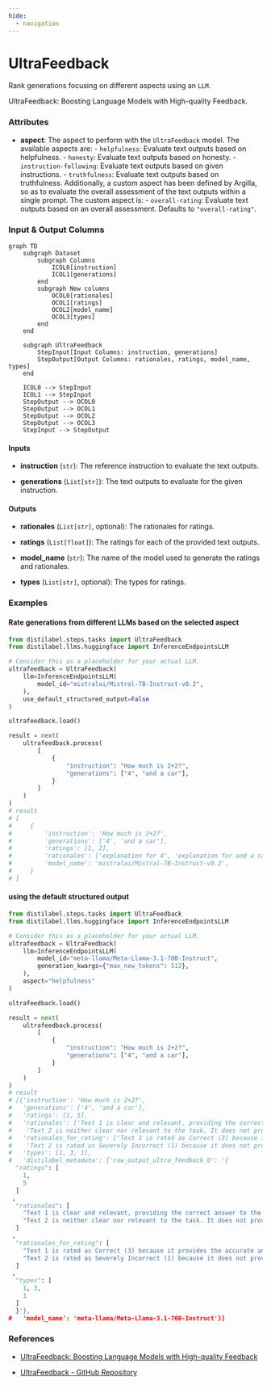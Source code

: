 ```yaml
---
hide:
  - navigation
---
```

# UltraFeedback

Rank generations focusing on different aspects using an `LLM`.



UltraFeedback: Boosting Language Models with High-quality Feedback.





### Attributes

- **aspect**: The aspect to perform with the `UltraFeedback` model. The available aspects are:  - `helpfulness`: Evaluate text outputs based on helpfulness.  - `honesty`: Evaluate text outputs based on honesty.  - `instruction-following`: Evaluate text outputs based on given instructions.  - `truthfulness`: Evaluate text outputs based on truthfulness.  Additionally, a custom aspect has been defined by Argilla, so as to evaluate the overall  assessment of the text outputs within a single prompt. The custom aspect is:  - `overall-rating`: Evaluate text outputs based on an overall assessment.  Defaults to `"overall-rating"`.





### Input & Output Columns

``` mermaid
graph TD
	subgraph Dataset
		subgraph Columns
			ICOL0[instruction]
			ICOL1[generations]
		end
		subgraph New columns
			OCOL0[rationales]
			OCOL1[ratings]
			OCOL2[model_name]
			OCOL3[types]
		end
	end

	subgraph UltraFeedback
		StepInput[Input Columns: instruction, generations]
		StepOutput[Output Columns: rationales, ratings, model_name, types]
	end

	ICOL0 --> StepInput
	ICOL1 --> StepInput
	StepOutput --> OCOL0
	StepOutput --> OCOL1
	StepOutput --> OCOL2
	StepOutput --> OCOL3
	StepInput --> StepOutput

```


#### Inputs


- **instruction** (`str`): The reference instruction to evaluate the text outputs.

- **generations** (`List[str]`): The text outputs to evaluate for the given instruction.




#### Outputs


- **rationales** (`List[str]`, optional): The rationales for ratings.

- **ratings** (`List[float]`): The ratings for each of the provided text outputs.

- **model_name** (`str`): The name of the model used to generate the ratings and rationales.

- **types** (`List[str]`, optional): The types for ratings.





### Examples


#### Rate generations from different LLMs based on the selected aspect
```python
from distilabel.steps.tasks import UltraFeedback
from distilabel.llms.huggingface import InferenceEndpointsLLM

# Consider this as a placeholder for your actual LLM.
ultrafeedback = UltraFeedback(
    llm=InferenceEndpointsLLM(
        model_id="mistralai/Mistral-7B-Instruct-v0.2",
    ),
    use_default_structured_output=False
)

ultrafeedback.load()

result = next(
    ultrafeedback.process(
        [
            {
                "instruction": "How much is 2+2?",
                "generations": ["4", "and a car"],
            }
        ]
    )
)
# result
# [
#     {
#         'instruction': 'How much is 2+2?',
#         'generations': ['4', 'and a car'],
#         'ratings': [1, 2],
#         'rationales': ['explanation for 4', 'explanation for and a car'],
#         'model_name': 'mistralai/Mistral-7B-Instruct-v0.2',
#     }
# ]
```

#### using the default structured output
```python
from distilabel.steps.tasks import UltraFeedback
from distilabel.llms.huggingface import InferenceEndpointsLLM

# Consider this as a placeholder for your actual LLM.
ultrafeedback = UltraFeedback(
    llm=InferenceEndpointsLLM(
        model_id="meta-llama/Meta-Llama-3.1-70B-Instruct",
        generation_kwargs={"max_new_tokens": 512},
    ),
    aspect="helpfulness"
)

ultrafeedback.load()

result = next(
    ultrafeedback.process(
        [
            {
                "instruction": "How much is 2+2?",
                "generations": ["4", "and a car"],
            }
        ]
    )
)
# result
# [{'instruction': 'How much is 2+2?',
#   'generations': ['4', 'and a car'],
#   'ratings': [1, 5],
#   'rationales': ['Text 1 is clear and relevant, providing the correct answer to the question. It is also not lengthy and does not contain repetition. However, it lacks comprehensive information or detailed description.',
#    'Text 2 is neither clear nor relevant to the task. It does not provide any useful information and seems unrelated to the question.'],
#   'rationales_for_rating': ['Text 1 is rated as Correct (3) because it provides the accurate answer to the question, but lacks comprehensive information or detailed description.',
#    'Text 2 is rated as Severely Incorrect (1) because it does not provide any relevant information and seems unrelated to the question.'],
#   'types': [1, 3, 1],
#   'distilabel_metadata': {'raw_output_ultra_feedback_0': '{ 
  "ratings": [
    1,
    5
  ]
 ,
  "rationales": [
    "Text 1 is clear and relevant, providing the correct answer to the question. It is also not lengthy and does not contain repetition. However, it lacks comprehensive information or detailed description.",
    "Text 2 is neither clear nor relevant to the task. It does not provide any useful information and seems unrelated to the question."
  ]
 ,
  "rationales_for_rating": [
    "Text 1 is rated as Correct (3) because it provides the accurate answer to the question, but lacks comprehensive information or detailed description.",
    "Text 2 is rated as Severely Incorrect (1) because it does not provide any relevant information and seems unrelated to the question."
  ]
 ,
  "types": [
    1, 3,
    1
  ]
  }'},
#   'model_name': 'meta-llama/Meta-Llama-3.1-70B-Instruct'}]
```




### References

- [UltraFeedback: Boosting Language Models with High-quality Feedback](https://arxiv.org/abs/2310.01377)

- [UltraFeedback - GitHub Repository](https://github.com/OpenBMB/UltraFeedback)


